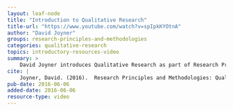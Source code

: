 ```yaml
---
layout: leaf-node
title: "Introduction to Qualitative Research"
title-url: "https://www.youtube.com/watch?v=spIpkKYOtnA"
author: "David Joyner"
groups: research-principles-and-methodologies
categories: qualitative-research
topics: introductory-resources-video
summary: >
    David Joyner introduces Qualitative Research as part of Research Principles and Methodologies.
cite: |
    Joyner, David. (2016).  Research Principles and Methodologies: Qualitative Research Introductory Video. Udacity.  June 6, 2016.
pub-date: 2016-06-06
added-date: 2016-06-06
resource-type: video
---
```

